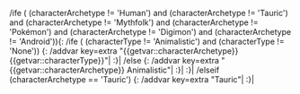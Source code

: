 /ife ( (characterArchetype != 'Human') and (characterArchetype != 'Tauric') and (characterArchetype != 'Mythfolk') and (characterArchetype != 'Pokémon') and (characterArchetype != 'Digimon') and (characterArchetype != 'Android')){:
	/ife ( (characterType != 'Animalistic') and (characterType != 'None')) {:
		/addvar key=extra "{{getvar::characterArchetype}} {{getvar::characterType}}"|
	:}|
	/else {:
		/addvar key=extra "{{getvar::characterArchetype}} Animalistic"|
	:}|
:}|
/elseif (characterArchetype == 'Tauric') {:
	/addvar key=extra "Tauric"|
:}|
